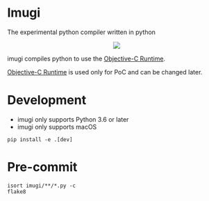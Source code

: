 # Imugi
The experimental python compiler written in python
<p align="center">
  <img src="https://hahnlee.github.io/assets/imugi.svg">
</p>

imugi compiles python to use the [Objective-C Runtime](https://developer.apple.com/documentation/objectivec/objective_c_runtime).

[Objective-C Runtime](https://developer.apple.com/documentation/objectivec/objective_c_runtime) is used only for PoC and can be changed later.

# Development
* imugi only supports Python 3.6 or later
* imugi only supports macOS

```
pip install -e .[dev]
```

# Pre-commit
```
isort imugi/**/*.py -c
flake8
```
